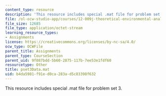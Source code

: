 ```yaml
---
content_type: resource
description: 'This resource includes special .mat file for problem set 3. '
file: /ol-ocw-studio-app/courses/12-009j-theoretical-environmental-analysis-spring-2015/b4da5981f91ed0ca283ad5c83398f632_pset3Data.mat
file_size: 12685
file_type: application/octet-stream
learning_resource_types:
- Assignments
license: https://creativecommons.org/licenses/by-nc-sa/4.0/
ocw_type: OCWFile
parent_title: Assignments
parent_type: CourseSection
parent_uid: 9f087bdd-5b60-2875-117b-7ee53e1fdf60
resourcetype: Other
title: pset3Data.mat
uid: b4da5981-f91e-d0ca-283a-d5c83398f632
---
```

This resource includes special .mat file for problem set 3. 
